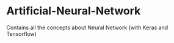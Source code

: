 # Artificial-Neural-Network

Contains all the concepts about Neural Network (with Keras and Tensorflow)
